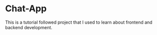 # Chat-App

This is a tutorial followed project that I used to learn about frontend and backend development.
